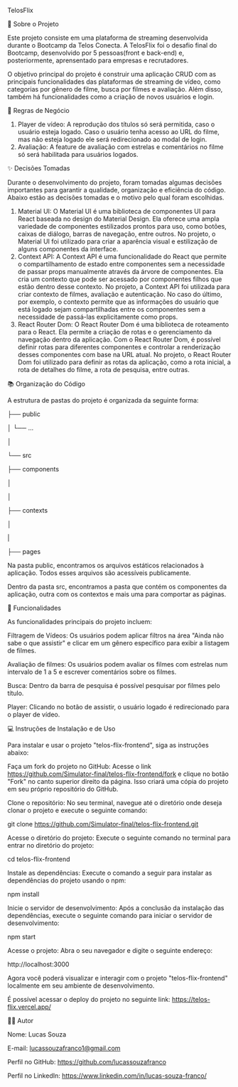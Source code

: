TelosFlix



📑 Sobre o Projeto

Este projeto consiste em uma plataforma de streaming desenvolvida durante o Bootcamp da Telos Conecta. A TelosFlix foi o desafio final do Bootcamp, desenvolvido por 5 pessoas(front e back-end) e, posteriormente, aprensentado para empresas e recrutadores. 

O objetivo principal do projeto é construir uma aplicação CRUD com as principais funcionalidades das plataformas de streaming de vídeo, como categorias por gênero de filme, busca por filmes e avaliação. Além disso, também há funcionalidades como a criação de novos usuários e login.



💼 Regras de Negócio

1. Player de vídeo:
   A reprodução dos títulos só será permitida, caso o usuário esteja logado. Caso o usuário tenha acesso ao URL do filme, mas não esteja logado ele será redirecionado ao modal de login. 
2. Avaliação:
   A feature de avaliação com estrelas e comentários no filme só será habilitada para usuários logados.



✨ Decisões Tomadas

Durante o desenvolvimento do projeto, foram tomadas algumas decisões importantes para garantir a qualidade, organização e eficiência do código. Abaixo estão as decisões tomadas e o motivo pelo qual foram escolhidas.

1. Material UI:
   O Material UI é uma biblioteca de componentes UI para React baseada no design do Material Design. Ela oferece uma ampla variedade de componentes estilizados prontos para uso, como botões, caixas de diálogo, barras de navegação, entre outros. No projeto, o Material UI foi utilizado para criar a aparência visual e estilização de alguns componentes da interface.
2. Context API:
   A Context API é uma funcionalidade do React que permite o compartilhamento de estado entre componentes sem a necessidade de passar props manualmente através da árvore de componentes. Ela cria um contexto que pode ser acessado por componentes filhos que estão dentro desse contexto. No projeto, a Context API foi utilizada para criar contexto de filmes, avaliação e autenticação. No caso do último, por exemplo, o contexto permite que as informações do usuário que está logado sejam compartilhadas entre os componentes sem a necessidade de passá-las explicitamente como props.
3. React Router Dom:
   O React Router Dom é uma biblioteca de roteamento para o React. Ela permite a criação de rotas e o gerenciamento da navegação dentro da aplicação. Com o React Router Dom, é possível definir rotas para diferentes componentes e controlar a renderização desses componentes com base na URL atual. No projeto, o React Router Dom foi utilizado para definir as rotas da aplicação, como a rota inicial, a rota de detalhes do filme, a rota de pesquisa, entre outras.



📚 Organização do Código

A estrutura de pastas do projeto é organizada da seguinte forma:

├── public

│   └── ...

│

└── src

   ├── components

   │   

   │   

   ├── contexts

   │

   |

   ├── pages

Na pasta public, encontramos os arquivos estáticos relacionados à aplicação. Todos esses arquivos são acessíveis publicamente.

Dentro da pasta src, encontramos a pasta que contém os componentes da aplicação, outra com os contextos e mais uma para comportar as páginas.



🎯 Funcionalidades

As funcionalidades principais do projeto incluem:

Filtragem de Vídeos: Os usuários podem aplicar filtros na área "Ainda não sabe o que assistir" e clicar em um gênero específico para exibir a listagem de filmes. 

Avaliação de filmes: Os usuários podem avaliar os filmes com estrelas num intervalo de 1 a 5 e escrever comentários sobre os filmes. 

Busca: Dentro da barra de pesquisa é possível pesquisar por filmes pelo título. 

Player: Clicando no botão de assistir, o usuário logado é redirecionado para o player de vídeo. 



💻 Instruções de Instalação e de Uso

Para instalar e usar o projeto "telos-flix-frontend", siga as instruções abaixo:

Faça um fork do projeto no GitHub: Acesse o link https://github.com/Simulator-final/telos-flix-frontend/fork e clique no botão "Fork" no canto superior direito da página. Isso criará uma cópia do projeto em seu próprio repositório do GitHub.

Clone o repositório: No seu terminal, navegue até o diretório onde deseja clonar o projeto e execute o seguinte comando:

git clone https://github.com/Simulator-final/telos-flix-frontend.git

Acesse o diretório do projeto: Execute o seguinte comando no terminal para entrar no diretório do projeto:

cd telos-flix-frontend

Instale as dependências: Execute o comando a seguir para instalar as dependências do projeto usando o npm:

npm install

Inicie o servidor de desenvolvimento: Após a conclusão da instalação das dependências, execute o seguinte comando para iniciar o servidor de desenvolvimento:

npm start

Acesse o projeto: Abra o seu navegador e digite o seguinte endereço:

http://localhost:3000

Agora você poderá visualizar e interagir com o projeto "telos-flix-frontend" localmente em seu ambiente de desenvolvimento.

É possível acessar o deploy do projeto no seguinte link: https://telos-flix.vercel.app/




🤴🏾 Autor

Nome: Lucas Souza

E-mail: lucassouzafranco1@gmail.com

Perfil no GitHub: https://github.com/lucassouzafranco

Perfil no LinkedIn: https://www.linkedin.com/in/lucas-souza-franco/
